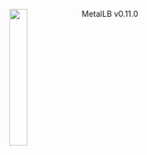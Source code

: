 ---
---
<img align="left" src="/images/logo/metallb-white.png" width="25%"></img>
MetalLB v0.11.0
<p style="clear: both"></p>
